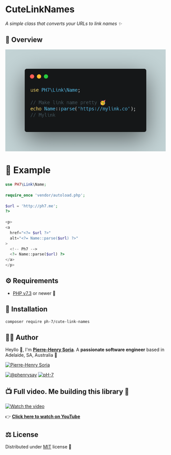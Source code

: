 # CuteLinkNames

*A simple class that converts your URLs to link names ✨*


## 👀 Overview

![Link Name Convertor Snippet](php-link-name-convertor.png)


# 🎨 Example

```php
use PH7\Link\Name;

require_once 'vendor/autoload.php';

$url = 'http://ph7.me';
?>

<p>
<a
  href="<?= $url ?>"
  alt="<?= Name::parse($url) ?>"
>
  <!-- Ph7 -->
  <?= Name::parse($url) ?>
</a>
</p>
```


## ⚙️ Requirements

* [PHP v7.3](https://www.php.net/releases/7_3_0.php) or newer 🚀


## 📖 Installation

```bash
composer require ph-7/cute-link-names
```


## 🧑‍🍳 Author

Heyllo 🎉, I'm **[Pierre-Henry Soria](https://ph7.me)**. A **passionate software engineer** based in Adelaide, SA, Australia 🌴

[![Pierre-Henry Soria](https://s.gravatar.com/avatar/a210fe61253c43c869d71eaed0e90149?s=200)](https://ph7.me 'Pierre-Henry Soria resume')

[![@phenrysay][twitter-image]](https://twitter.com/phenrysay) [![pH-7][github-image]](https://github.com/pH-7)


## 📺 Full video. Me building this library 🎉

[![Watch the video](https://i1.ytimg.com/vi/TgwfrkfXmj0/sddefault.jpg)](https://www.youtube.com/watch?v=TgwfrkfXmj0)

👉 **[Click here to watch on YouTube](https://www.youtube.com/watch?v=TgwfrkfXmj0)**


## ⚖️ License

Distributed under [MIT](https://github.com/pH-7/CuteLinkNames/blob/main/LICENSE.md) license 🎉


<!-- GitHub's Markdown reference links -->

[twitter-image]: https://img.shields.io/badge/Twitter-1DA1F2?style=for-the-badge&logo=twitter&logoColor=white
[github-image]: https://img.shields.io/badge/GitHub-100000?style=for-the-badge&logo=github&logoColor=white

